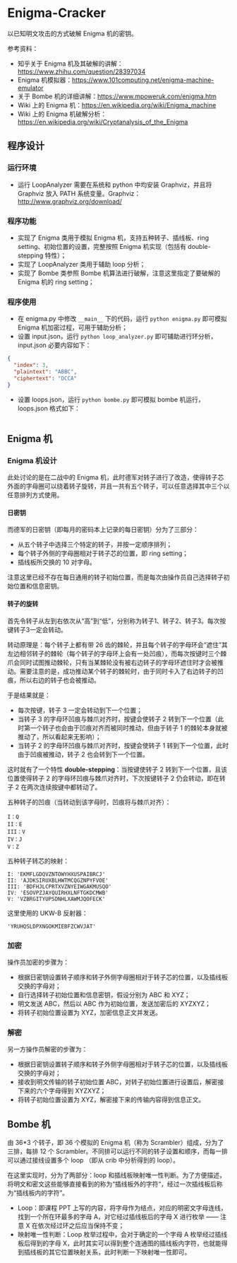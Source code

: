 # Enigma-Cracker

以已知明文攻击的方式破解 Enigma 机的密钥。

参考资料：

* 知乎关于 Enigma 机及其破解的讲解：https://www.zhihu.com/question/28397034
* Enigma 机模拟器：https://www.101computing.net/enigma-machine-emulator
* 关于 Bombe 机的详细讲解：https://www.mpoweruk.com/enigma.htm
* Wiki 上的 Enigma 机：https://en.wikipedia.org/wiki/Enigma_machine
* Wiki 上的 Enigma 机破解分析：https://en.wikipedia.org/wiki/Cryptanalysis_of_the_Enigma

## 程序设计

### 运行环境

* 运行 LoopAnalyzer 需要在系统和 python 中均安装 Graphviz，并且将 Graphviz 放入 PATH 系统变量。Graphviz：http://www.graphviz.org/download/

### 程序功能

* 实现了 Enigma 类用于模拟 Enigma 机，支持五种转子、插线板、ring setting、初始位置的设置，完整按照 Enigma 机实现（包括有 double-stepping 特性）；
* 实现了 LoopAnalyzer 类用于辅助 loop 分析；
* 实现了 Bombe 类参照 Bombe 机算法进行破解，注意这里指定了要破解的 Enigma 机的 ring setting；

### 程序使用

* 在 enigma.py 中修改 `__main__` 下的代码，运行 `python enigma.py` 即可模拟 Enigma 机加密过程，可用于辅助分析；
* 设置 input.json，运行 `python loop_analyzer.py` 即可辅助进行环分析，input.json 必要内容如下：

```json
{
  "index": 3,
  "plaintext": "ABBC",
  "ciphertext": "DCCA"
}
```

* 设置 loops.json，运行 `python bombe.py` 即可模拟 bombe 机运行，loops.json 格式如下：

```json

```


## Enigma 机

### Enigma 机设计

此处讨论的是在二战中的 Enigma 机，此时德军对转子进行了改造，使得转子芯外面的字母圈可以绕着转子旋转，并且一共有五个转子，可以任意选择其中三个以任意排列方式使用。

#### 日密钥

而德军的日密钥（即每月的密码本上记录的每日密钥）分为了三部分：

* 从五个转子中选择三个特定的转子，并按一定顺序排列；
* 每个转子外侧的字母圈相对于转子芯的位置，即 ring setting；
* 插线板所交换的 10 对字母。

注意这里已经不存在每日通用的转子初始位置，而是每次由操作员自己选择转子初始位置和信息密钥。

#### 转子的旋转

首先令转子从左到右依次从“高”到“低”，分别称为转子1、转子2、转子3。每次按键转子3一定会转动。

转动原理是：每个转子上都有带 26 齿的棘轮，并且每个转子的字母环会“遮住”其左边相邻转子的棘轮（每个转子的字母环上会有一处凹痕），而每次按键时三个棘爪会同时试图推动棘轮，只有当某棘轮没有被右边转子的字母环遮住时才会被推动。需要注意的是，成功推动某个转子的棘轮时，由于同时卡入了右边转子的凹痕，所以右边的转子也会被推动。

于是结果就是：

* 每次按键，转子 3 一定会转动到下一个位置；
* 当转子 3 的字母环凹痕与棘爪对齐时，按键会使转子 2 转到下一个位置（此时第一个转子也会由于凹痕对齐而被同时推动，但由于转子 1 的棘轮本身就被推动了，所以看起来无影响）；
* 当转子 2 的字母环凹痕与棘爪对齐时，按键会使转子 1 转到下一个位置，此时由于凹痕被推动，转子 2 也会转到下一个位置。

这时就有了一个特性 **double-stepping**：当按键使转子 2 转到下一个位置，且该位置使得转子 2 的字母环凹痕与棘爪对齐时，下次按键转子 2 仍会转动，即在转子 2 在两次连续按键中都转动了。

五种转子的凹痕（当转动到该字母时，凹痕将与棘爪对齐）：

```
I：Q
II：E
III：V
IV：J
V：Z
```

五种转子转芯的映射：

```
I: 'EKMFLGDQVZNTOWYHXUSPAIBRCJ'
II: 'AJDKSIRUXBLHWTMCQGZNPYFVOE'
III: 'BDFHJLCPRTXVZNYEIWGAKMUSQO'
IV: 'ESOVPZJAYQUIRHXLNFTGKDCMWB'
V: 'VZBRGITYUPSDNHLXAWMJQOFECK'
```

这里使用的 UKW-B 反射器：

```
'YRUHQSLDPXNGOKMIEBFZCWVJAT'
```

### 加密

操作员加密的步骤为：

* 根据日密钥设置转子顺序和转子外侧字母圈相对于转子芯的位置，以及插线板交换的字母对；
* 自行选择转子初始位置和信息密钥，假设分别为 ABC 和 XYZ；
* 明文发送 ABC，然后以 ABC 作为初始位置，发送加密后的 XYZXYZ；
* 将转子初始位置设置为 XYZ，加密信息正文并发送。

### 解密

另一方操作员解密的步骤为：

* 根据日密钥设置转子顺序和转子外侧字母圈相对于转子芯的位置，以及插线板交换的字母对；
* 接收到明文传输的转子初始位置 ABC，对转子初始位置进行设置后，解密接下来的六个字母得到 XYZXYZ；
* 将转子初始位置设置为 XYZ，解密接下来的传输内容得到信息正文。

## Bombe 机

由 36*3 个转子，即 36 个模拟的 Enigma 机（称为 Scrambler）组成，分为了三排，每排 12 个 Scrambler。不同排可以运行不同的转子设置和顺序，而每一排可以通过接线设置多个 loop （即从 crib 中分析得到的 loop）。

在这里实现时，分为了两部分：loop 和插线板映射唯一性判断。为了方便描述，将明文和密文这些能够直接看到的称为“插线板外的字符“，经过一次插线板后称为“插线板内的字符”。

* Loop：即课程 PPT 上写的内容，将字母作为结点，对应的明密文字母连线，找到一个所在环最多的字母 A，对它经过插线板后的字母 X 进行枚举 —— 注意 X 在依次经过环之后应当保持不变；
* 映射唯一性判断：Loop 枚举过程中，会对于确定的一个字母 A 枚举经过插线板后得到的字母 X，此时其实可以得到整个连通图的插线板内字符，也就能得到插线板的其它位置映射关系，此时判断一下映射唯一性即可。
